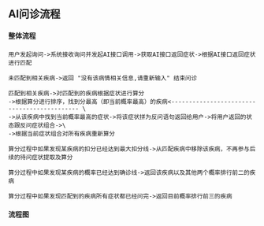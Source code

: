 ## AI问诊流程

#### 整体流程

    用户发起询问->系统接收询问并发起AI接口调用->获取AI接口返回症状->根据AI接口返回症状进行匹配
    
    未匹配到相关疾病->返回 "没有该病情相关信息,请重新输入" 结束问诊
    
    匹配到相关疾病->对匹配到的疾病根据症状进行算分
    ->根据算分进行排序，找到分最高（即当前概率最高）的疾病<-------------------------------------------- \
    ->从该疾病中找到当前概率最高的症状->将该症状拼为反问语句返回给用户->将用户返回的状态跟反问症状组合->\
    ->根据当前症状组合对所有疾病重新算分
    
    算分过程中如果发现某疾病的扣分已经达到最大扣分线->从匹配疾病中移除该疾病，不再参与后续的待问症状提取及算分

    算分过程中如果发现某疾病的概率已经达到确诊线->返回该疾病以及其他两个概率排行前二的疾病
    
    算分过程中如果发现匹配到的疾病所有症状都已经问完->返回目前概率排行前三的疾病
    
#### 流程图